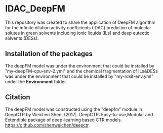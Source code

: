 # IDAC_DeepFM
This repository was created to share the application of DeepFM algorithm for the infinite dilution activity coefficients (IDAC) prediction of moleclar solutes in green solvents including ionic liquids (ILs) and deep eutectic solvents (DESs).

## Installation of the packages
The deepFM model was under the environment that could be installed by "my-deepFM-cpu-env-2.yml" and the chemical fragmentation of ILs&DESs was under the environment that could be installed by "my-rdkit-env.yml" under the **Environment** folder.

## Citation
The deepFM model was constructed using the "deepfm" module in DeepCTR by Weichen Shen. (2017). DeepCTR: Easy-to-use,Modular and Extendible package of deep-learning based CTR models. https://github.com/shenweichen/deepctr.
